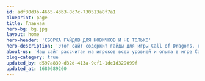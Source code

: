 ```yaml
---
id: adf30d3b-4665-43b3-8c7c-730513a8f7a1
blueprint: page
title: Главная
hero-bg: bg.jpg
layout: home
hero-header: 'СБОРКА ГАЙДОВ ДЛЯ НОВИЧКОВ И НЕ ТОЛЬКО'
hero-description: 'Этот сайт содержит гайды для игры Call of Dragons, которые помогут игрокам справиться с различными задачами в игре, такими как улучшение героя, строительство крепости и прокачка армии.'
about-us: 'Наш сайт рассчитан на игроков всех уровней и опыта в игре Call of Dragons. Мы постоянно обновляем контент и стараемся предоставить вам самую актуальную и полезную информацию о героях, тактиках, снаряжении и других аспектах игры. Независимо от того, новичок вы или опытный игрок, наш сайт поможет вам улучшить свои навыки и достичь большего в мире Call of Dragons.'
blog-category: true
updated_by: d597a839-d32d-413a-9cf1-1dc1d329099f
updated_at: 1680689260
---
```

